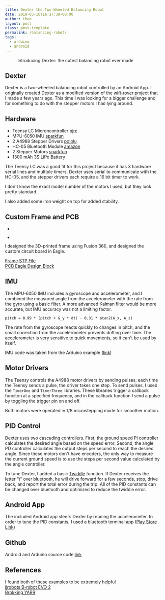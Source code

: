 ```yaml
---
title: Dexter the Two-Wheeled Balancing Robot
date: 2019-03-16T16:17:39+00:00
author: theo
layout: post
class: post-template
permalink: /balancing-robot/
tags:
  - arduino
  - android
---
```

<figure class="wp-block-image"><img src="https://i2.wp.com/theokanning.com/wp-content/uploads/2019/03/dexter.jpg?resize=768%2C1024&#038;ssl=1" alt="" class="wp-image-522" srcset="https://i2.wp.com/theokanning.com/wp-content/uploads/2019/03/dexter.jpg?resize=768%2C1024&ssl=1 768w, https://i2.wp.com/theokanning.com/wp-content/uploads/2019/03/dexter.jpg?resize=225%2C300&ssl=1 225w, https://i2.wp.com/theokanning.com/wp-content/uploads/2019/03/dexter.jpg?w=1518&ssl=1 1518w" sizes="(max-width: 768px) 100vw, 768px" data-recalc-dims="1" /><figcaption>Introducing Dexter: the cutest balancing robot ever made  
</figcaption></figure> 

## Dexter

Dexter is a two-wheeled balancing robot controlled by an Android App. I originally created Dexter as a modified version of the [wifi-rover](https://theokanning.com/wifi-rover/) project that I made a few years ago. This time I was looking for a bigger challenge and for something to do with the stepper motors I had lying around.

## Hardware

  * Teensy LC Microncontroller&nbsp;[pjrc](https://www.pjrc.com/teensy/teensyLC.html)
  * MPU-6050 IMU&nbsp;[sparkfun](https://www.sparkfun.com/products/11028)
  * 2 A4988 Stepper Drivers&nbsp;[pololu](https://www.pololu.com/product/1182)
  * HC-05 Bluetooth Module&nbsp;[amazon](https://www.amazon.com/LeaningTech-HC-05-Module-Pass-Through-Communication/dp/B00INWZRNC)
  * 2 Stepper Motors&nbsp;[sparkfun](https://www.sparkfun.com/products/9238)
  * 1300 mAh 3S LiPo Battery

The Teensy LC was a good fit for this project because it has 3 hardware serial lines and multiple timers. Dexter uses serial to communicate with the HC-05, and the stepper drivers each require a 16 bit timer to work.

I don't know the exact model number of the motors I used, but they look pretty standard.

I also added some iron weight on top for added stability.

## Custom Frame and PCB

<ul class="wp-block-gallery columns-2 is-cropped">
  <li class="blocks-gallery-item">
    <figure><img src="https://i0.wp.com/theokanning.com/wp-content/uploads/2019/03/frame.jpg?resize=768%2C1024&#038;ssl=1" alt="" data-id="527" data-link="https://theokanning.com/frame/" class="wp-image-527" srcset="https://i0.wp.com/theokanning.com/wp-content/uploads/2019/03/frame.jpg?resize=768%2C1024&ssl=1 768w, https://i0.wp.com/theokanning.com/wp-content/uploads/2019/03/frame.jpg?resize=225%2C300&ssl=1 225w, https://i0.wp.com/theokanning.com/wp-content/uploads/2019/03/frame.jpg?w=1518&ssl=1 1518w" sizes="(max-width: 768px) 100vw, 768px" data-recalc-dims="1" /></figure>
  </li>
  <li class="blocks-gallery-item">
    <figure><img src="https://i1.wp.com/theokanning.com/wp-content/uploads/2019/03/pcb.jpg?resize=768%2C1024&#038;ssl=1" alt="" data-id="528" data-link="https://theokanning.com/pcb/" class="wp-image-528" srcset="https://i1.wp.com/theokanning.com/wp-content/uploads/2019/03/pcb.jpg?resize=768%2C1024&ssl=1 768w, https://i1.wp.com/theokanning.com/wp-content/uploads/2019/03/pcb.jpg?resize=225%2C300&ssl=1 225w, https://i1.wp.com/theokanning.com/wp-content/uploads/2019/03/pcb.jpg?w=1518&ssl=1 1518w" sizes="(max-width: 768px) 100vw, 768px" data-recalc-dims="1" /></figure>
  </li>
</ul>

I designed the 3D-printed frame using Fusion 360, and designed the custom circuit board in Eagle.  
  
[Frame STP File](https://theokanning.com/wp-content/uploads/2019/03/Dexter-v1.zip)  
[PCB Eagle Design Block](https://theokanning.com/wp-content/uploads/2019/03/dexter_design_block.zip)

## IMU

The MPU-6050 IMU includes a gyroscope and accelerometer, and I combined the measured angle from the accelerometer with the rate from the gyro using a basic filter. A more advanced Kalman filter would be more accurate, but IMU accuracy was not a limiting factor.

`pitch = 0.99 * (pitch + G_y * dt) - 0.01 * atan2(A_x, A_z)`

The rate from the gyroscope reacts quickly to changes in pitch, and the small correction from the accelerometer prevents drifting over time. The accelerometer is very sensitive to quick movements, so it can't be used by itself.

IMU code was taken from the Arduino example ([link](https://playground.arduino.cc/Main/MPU-6050#sketch))

## Motor Drivers  


The Teensy controls the A4988 motor drivers by sending pulses; each time the Teensy sends a pulse, the driver takes one step. To send pulses, I used the&nbsp;`TimerOne`&nbsp;and&nbsp;`TimerThree`&nbsp;libraries. These libraries trigger a callback funciton at a specified frequency, and in the callback function I send a pulse by toggling the trigger pin on and off.

Both motors were operated in 1/8 microstepping mode for smoother motion.

## PID Control

Dexter uses two cascading controllers. First, the ground speed PI controller calculates the desired angle based on the speed error. Second, the angle PD controller calculates the output steps per second to reach the desired angle. Since these motors don't have encoders, the only way to measure the current ground speed is to use the steps per second value calculated by the angle controller.

To tune Dexter, I added a basic&nbsp;[Twiddle](https://www.youtube.com/watch?v=2uQ2BSzDvXs)&nbsp;function. If Dexter receives the letter &#8220;t&#8221; over bluetooth, he will drive forward for a few seconds, stop, drive back, and report the total error during the trip. All of the PID constants can be changed over bluetooth and optimized to reduce the twiddle error.

## Android App

The included Android app steers Dexter by reading the accelerometer. In order to tune the PID constants, I used a bluetooth terminal app ([Play Store Link](https://play.google.com/store/apps/details?id=com.giumig.apps.bluetoothserialmonitor&hl=en_US))

## Github

Android and Arduino source code [link](https://github.com/TheoKanning/Dexter)

## [](https://github.com/TheoKanning/Dexter#sources)References

I found both of these examples to be extremely helpful  
[jjrobots B-robot EVO 2](https://github.com/jjrobots/B-ROBOT_EVO2/tree/master/Arduino/BROBOT_EVO2)  
[Brokking YABR](http://www.brokking.net/yabr_main.html)
